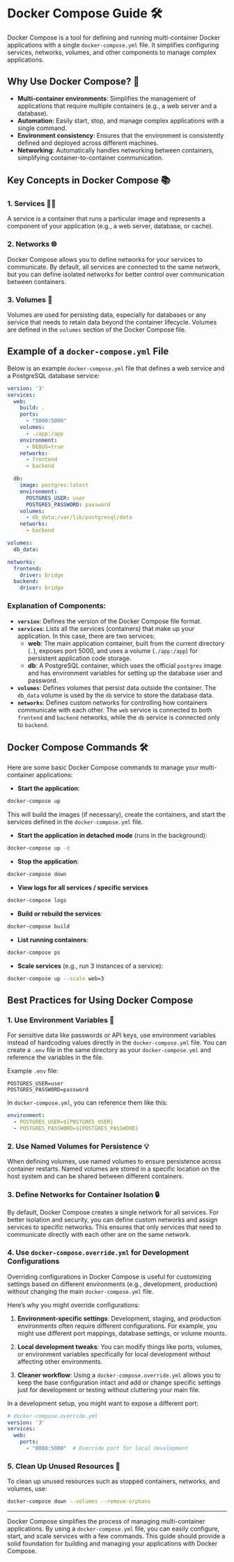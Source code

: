 # Docker Compose Guide 🛠️

Docker Compose is a tool for defining and running multi-container Docker applications with a single `docker-compose.yml` file. It simplifies configuring services, networks, volumes, and other components to manage complex applications.
## Why Use Docker Compose? 🚀

- **Multi-container environments**: Simplifies the management of applications that require multiple containers (e.g., a web server and a database).
- **Automation**: Easily start, stop, and manage complex applications with a single command.
- **Environment consistency**: Ensures that the environment is consistently defined and deployed across different machines.
- **Networking**: Automatically handles networking between containers, simplifying container-to-container communication.

## Key Concepts in Docker Compose 📚

### 1. **Services** 🧑‍💻
A service is a container that runs a particular image and represents a component of your application (e.g., a web server, database, or cache).

### 2. **Networks** 🌐
Docker Compose allows you to define networks for your services to communicate. By default, all services are connected to the same network, but you can define isolated networks for better control over communication between containers.

### 3. **Volumes** 💾
Volumes are used for persisting data, especially for databases or any service that needs to retain data beyond the container lifecycle. Volumes are defined in the `volumes` section of the Docker Compose file.

## Example of a `docker-compose.yml` File

Below is an example `docker-compose.yml` file that defines a web service and a PostgreSQL database service:

```yaml
version: '3'
services:
  web:
    build: .
    ports:
      - "5000:5000"
    volumes:
      - ./app:/app
    environment:
      - DEBUG=true
    networks:
      - frontend
      - backend

  db:
    image: postgres:latest
    environment:
      POSTGRES_USER: user
      POSTGRES_PASSWORD: password
    volumes:
      - db_data:/var/lib/postgresql/data
    networks:
      - backend

volumes:
  db_data:

networks:
  frontend:
    driver: bridge
  backend:
    driver: bridge
```
### Explanation of Components:

- **`version`**: Defines the version of the Docker Compose file format.
- **`services`**: Lists all the services (containers) that make up your application. In this case, there are two services:
    - **web**: The main application container, built from the current directory (`.`), exposes port 5000, and uses a volume (`./app:/app`) for persistent application code storage.
    - **db**: A PostgreSQL container, which uses the official `postgres` image and has environment variables for setting up the database user and password.
- **`volumes`**: Defines volumes that persist data outside the container. The `db_data` volume is used by the `db` service to store the database data.
- **`networks`**: Defines custom networks for controlling how containers communicate with each other. The `web` service is connected to both `frontend` and `backend` networks, while the `db` service is connected only to `backend`.

## Docker Compose Commands 🛠️

Here are some basic Docker Compose commands to manage your multi-container applications:

- **Start the application**:
```bash
docker-compose up
```


This will build the images (if necessary), create the containers, and start the services defined in the `docker-compose.yml` file.

- **Start the application in detached mode** (runs in the background):
```bash
docker-compose up -d
```

- **Stop the application**:
```bash
docker-compose down
```

- **View logs for all services / specific services**
```bash
docker-compose logs
```

- **Build or rebuild the services**:
```bash
docker-compose build
```

- **List running containers**:
```bash
docker-compose ps
```

- **Scale services** (e.g., run 3 instances of a service):
```bash
docker-compose up --scale web=3
```

## Best Practices for Using Docker Compose

### 1. **Use Environment Variables** 🔑

For sensitive data like passwords or API keys, use environment variables instead of hardcoding values directly in the `docker-compose.yml` file. You can create a `.env` file in the same directory as your `docker-compose.yml` and reference the variables in the file.

Example `.env` file:
```env
POSTGRES_USER=user
POSTGRES_PASSWORD=password
```

In `docker-compose.yml`, you can reference them like this:
```yaml
environment:
  - POSTGRES_USER=${POSTGRES_USER}
  - POSTGRES_PASSWORD=${POSTGRES_PASSWORD}
```

### 2. **Use Named Volumes for Persistence** 💡

When defining volumes, use named volumes to ensure persistence across container restarts. Named volumes are stored in a specific location on the host system and can be shared between different containers.

### 3. **Define Networks for Container Isolation** 🔒

By default, Docker Compose creates a single network for all services. For better isolation and security, you can define custom networks and assign services to specific networks. This ensures that only services that need to communicate directly with each other are on the same network.

### 4. **Use `docker-compose.override.yml` for Development Configurations**

Overriding configurations in Docker Compose is useful for customizing settings based on different environments (e.g., development, production) without changing the main `docker-compose.yml` file.

Here’s why you might override configurations:

1. **Environment-specific settings**: Development, staging, and production environments often require different configurations. For example, you might use different port mappings, database settings, or volume mounts.
    
2. **Local development tweaks**: You can modify things like ports, volumes, or environment variables specifically for local development without affecting other environments.
    
3. **Cleaner workflow**: Using a `docker-compose.override.yml` allows you to keep the base configuration intact and add or change specific settings just for development or testing without cluttering your main file.

In a development setup, you might want to expose a different port:
```yaml
# docker-compose.override.yml
version: '3'
services:
  web:
    ports:
      - "8080:5000"  # Override port for local development
```
### 5. **Clean Up Unused Resources** 🧹

To clean up unused resources such as stopped containers, networks, and volumes, use:
```bash
docker-compose down --volumes --remove-orphans
```

---

Docker Compose simplifies the process of managing multi-container applications. By using a `docker-compose.yml` file, you can easily configure, start, and scale services with a few commands. This guide should provide a solid foundation for building and managing your applications with Docker Compose.
